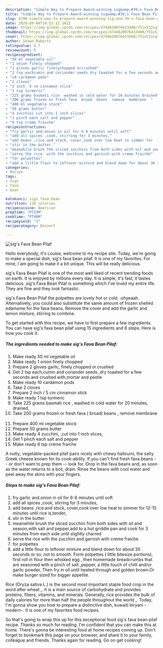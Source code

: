 ```yaml
---
description: "Simple Way to Prepare Award-winning sig&amp;#39;s Fava Bean Pilaf"
title: "Simple Way to Prepare Award-winning sig&amp;#39;s Fava Bean Pilaf"
slug: 6796-simple-way-to-prepare-award-winning-sig-and-39-s-fava-bean-pilaf
date: 2020-09-04T14:52:12.101Z
image: https://img-global.cpcdn.com/recipes/4744620076433408/751x532cq70/sigs-fava-bean-pilaf-recipe-main-photo.jpg
thumbnail: https://img-global.cpcdn.com/recipes/4744620076433408/751x532cq70/sigs-fava-bean-pilaf-recipe-main-photo.jpg
cover: https://img-global.cpcdn.com/recipes/4744620076433408/751x532cq70/sigs-fava-bean-pilaf-recipe-main-photo.jpg
author: Shawn Roberts
ratingvalue: 4.7
reviewcount: 9
recipeingredient:
- "50 ml vegetable oil"
- "1 onion finely chopped"
- "2 gloves garlic finelychopped orcrushed"
- "2 tsp eachcumin and coriander seeds dry toaated for a few seconds and crushed withmortar and pestle"
- "10 cardamon pods"
- "2 cloves"
- "2 inch  5 cm cinnamon stick"
- "1 tsp turmeric"
- "225 grams basmati rice  washed in cold water for 20 minutes drained"
- "200 grams frozen or fresh fava  broad  beans  remove  membrane  "
- "400 ml vegetable stock"
- "50 grams butter"
- "4 zucchini cut into 1 inch slices"
- "1 pinch each salt and pepper"
- "6 tsp creme fraiche"
recipeinstructions:
- "fry garlic and.onion in oil for 6-8 minutes until soft"
- "add all spices ,cook, stirring for 3 minutes,"
- "add beans ,rice.and stock, cover,cook over low heat to simmer for  12-15 minutes until rice is,tender,"
- "stir in the butter."
- "meanwhile brush the sliced zucchini from both sides with oil and season,with salt and pepper,add to a hot griddle pan and cook for 3 minutes from each side until slightly charred"
- "serve the rice  with the zucchini and garnish with creme fraiche"
- "for polpettes"
- "add a little flour to leftover mixture and blend down for about 30 seconds or so, not to smooth. Form polpettes ( little bitesize portions), first roll in flour then whisked egg , then homemade breadcrumbs that are seasoned with a pinch of salt ,pepper, a little touch of chilli and/or garlic powder, Then fry in oil until heated through and golden brown.Or make burger sized for bigger appetite."
categories:
- Recipe
tags:
- sigs
- fava
- bean

katakunci: sigs fava bean 
nutrition: 110 calories
recipecuisine: American
preptime: "PT33M"
cooktime: "PT40M"
recipeyield: "3"
recipecategory: Dessert

---
```



![sig&#39;s Fava Bean Pilaf](https://img-global.cpcdn.com/recipes/4744620076433408/751x532cq70/sigs-fava-bean-pilaf-recipe-main-photo.jpg)

Hello everybody, it's Louise, welcome to my recipe site. Today, we're going to make a special dish, sig&#39;s fava bean pilaf. It is one of my favorites. For mine, I am going to make it a bit unique. This will be really delicious.

sig&#39;s Fava Bean Pilaf is one of the most well liked of recent trending foods on earth. It is enjoyed by millions every day. It is simple, it's fast, it tastes delicious. sig&#39;s Fava Bean Pilaf is something which I've loved my entire life. They are fine and they look fantastic.

sig&#39;s Fava Bean Pilaf the polpettes are lovely hot or cold. :ohyeaah. Alternatively, you could also substitute the same amount of frozen shelled edamame for the fava beans. Remove the cover and add the garlic and lemon mixture, stirring to combine.


To get started with this recipe, we have to first prepare a few ingredients. You can have sig&#39;s fava bean pilaf using 15 ingredients and 8 steps. Here is how you cook it.

<!--inarticleads1-->

##### The ingredients needed to make sig&#39;s Fava Bean Pilaf:

1. Make ready 50 ml vegetable oil
1. Make ready 1 onion finely chopped
1. Prepare 2 gloves garlic, finely.chopped or.crushed
1. Get 2 tsp each,cumin and coriander seeds ,dry toaated for a few seconds and crushed with,mortar and pestle
1. Make ready 10 cardamon pods
1. Take 2 cloves
1. Prepare 2 inch / 5 cm cinnamon stick
1. Make ready 1 tsp turmeric
1. Take 225 grams basmati rice , washed in cold water for 20 minutes, drained,
1. Take 200 grams frozen or fresh fava ( broad)  beans , remove  membrane  .
1. Prepare 400 ml vegetable stock
1. Prepare 50 grams butter
1. Make ready 4 zucchini, ,cut into 1 inch slices,
1. Get 1 pinch each salt and pepper
1. Make ready 6 tsp creme fraiche


A nutty, vegetable-packed pilaf pairs nicely with chewy halloumi, the salty Greek cheese known for its cook-ability. If you can&#39;t find fresh fava beans -- or don&#39;t want to prep them -- look for. Drop in the fava beans and, as soon as the water returns to a boil, drain. Rinse the beans with cool water and peel away the skins with your fingers. 

<!--inarticleads2-->

##### Steps to make sig&#39;s Fava Bean Pilaf:

1. fry garlic and.onion in oil for 6-8 minutes until soft
1. add all spices ,cook, stirring for 3 minutes,
1. add beans ,rice.and stock, cover,cook over low heat to simmer for  12-15 minutes until rice is,tender,
1. stir in the butter.
1. meanwhile brush the sliced zucchini from both sides with oil and season,with salt and pepper,add to a hot griddle pan and cook for 3 minutes from each side until slightly charred
1. serve the rice  with the zucchini and garnish with creme fraiche
1. for polpettes
1. add a little flour to leftover mixture and blend down for about 30 seconds or so, not to smooth. Form polpettes ( little bitesize portions), first roll in flour then whisked egg , then homemade breadcrumbs that are seasoned with a pinch of salt ,pepper, a little touch of chilli and/or garlic powder, Then fry in oil until heated through and golden brown.Or make burger sized for bigger appetite.


Rice (Oryza sativa L.) is the second most important staple food crop in the word after wheat ,. It is a main source of carbohydrate and provides proteins, fibers, vitamins, and minerals. Generally, rice provides the bulk of daily calories for more than half the people throughout the world ,. Today, I&#39;m gonna show you how to prepare a distinctive dish, kuwaiti biryani - modern-. It is one of my favorites food recipes. 

So that's going to wrap this up for this exceptional food sig&#39;s fava bean pilaf recipe. Thanks so much for reading. I'm confident that you can make this at home. There's gonna be interesting food at home recipes coming up. Don't forget to bookmark this page on your browser, and share it to your family, colleague and friends. Thanks again for reading. Go on get cooking!
